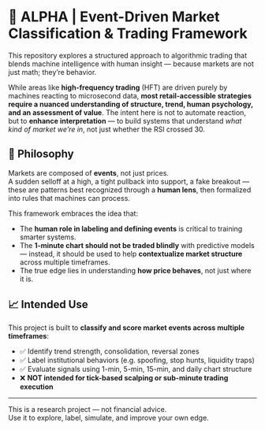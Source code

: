 # 🧠 ALPHA | Event-Driven Market Classification & Trading Framework

This repository explores a structured approach to algorithmic trading that blends machine intelligence with human insight — because markets are not just math; they’re behavior.

While areas like **high-frequency trading** (HFT) are driven purely by machines reacting to microsecond data, **most retail-accessible strategies require a nuanced understanding of structure, trend, human psychology, and an assessment of value**. The intent here is not to automate reaction, but to **enhance interpretation** — to build systems that understand *what kind of market we’re in*, not just whether the RSI crossed 30.

## 📌 Philosophy

Markets are composed of **events**, not just prices.  
A sudden selloff at a high, a tight pullback into support, a fake breakout — these are patterns best recognized through a **human lens**, then formalized into rules that machines can process.

This framework embraces the idea that:
- The **human role in labeling and defining events** is critical to training smarter systems.
- The **1-minute chart should not be traded blindly** with predictive models — instead, it should be used to help **contextualize market structure** across multiple timeframes.
- The true edge lies in understanding **how price behaves**, not just where it is.

## 📈 Intended Use

This project is built to **classify and score market events across multiple timeframes**:
- ✅ Identify trend strength, consolidation, reversal zones
- ✅ Label institutional behaviors (e.g. spoofing, stop hunts, liquidity traps)
- ✅ Evaluate signals using 1-min, 5-min, 15-min, and daily chart structure
- ❌ **NOT intended for tick-based scalping or sub-minute trading execution**

---

This is a research project — not financial advice.  
Use it to explore, label, simulate, and improve your own edge.

